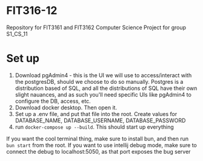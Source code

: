 # FIT316-12
Repository for FIT3161 and FIT3162 Computer Science Project for group S1_CS_11

# Set up
1. Download pgAdmin4 - this is the UI we will use to access/interact with the postgresDB, should we choose to do so manually. Postgres is a distribution based of SQL, and all the distributions of SQL have their own slight nauances, and as such you'll need specific UIs like pgAdmin4 to configure the DB, access, etc. 
2. Download docker desktop. Then open it.
3. Set up a .env file, and put that file into the root. Create values for DATABASE_NAME, DATABASE_USERNAME, DATABASE_PASSWORD
4. run `docker-compose up --build`. This should start up everything

If you want the cool terminal thing, make sure to install bun, and then run `bun start` from the root.
If you want to use intellij debug mode, make sure to connect the debug to localhost:5050, as that port exposes the bug server
